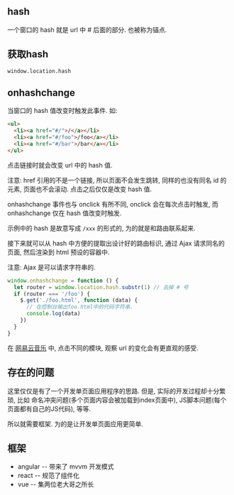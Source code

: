 ## hash

一个窗口的 hash 就是 url 中 # 后面的部分. 也被称为锚点.

## 获取hash

`window.location.hash`

## onhashchange

当窗口的 hash 值改变时触发此事件. 如: 

```html
<ul>
  <li><a href="#/">/</a></li>
  <li><a href="#/foo">/foo</a></li>
  <li><a href="#/bar">/bar</a></li>
</ul>
```

点击链接时就会改变 url 中的 hash 值.

注意: href 引用的不是一个链接, 所以页面不会发生跳转, 同样的也没有同名 id 的元素, 页面也不会滚动. 点击之后仅仅是改变 hash 值.

onhashchange 事件也与 onclick 有所不同, onclick 会在每次点击时触发, 而 onhashchange 仅在 hash 值改变时触发.

示例中的 hash 是故意写成 `/xxx` 的形式的, 为的就是和路由联系起来.

接下来就可以从 hash 中方便的提取出设计好的路由标识, 通过 Ajax 请求同名的页面, 然后渲染到 html 预设的容器中.

注意: Ajax 是可以请求字符串的.

```javascript
window.onhashchange = function () {
  let router = window.location.hash.substr(1) // 去掉 # 号
  if (router === '/foo') {
    $.get('./foo.html', function (data) {
      // 在控制台输出foo.html中的代码字符串.
      console.log(data)
    })
  }
}
```

在 [网易云音乐](https://music.163.com/) 中, 点击不同的模块, 观察 url 的变化会有更直观的感受.

## 存在的问题

这里仅仅是有了一个开发单页面应用程序的思路. 但是, 实际的开发过程却十分繁琐, 比如 命名冲突问题(多个页面内容会被加载到index页面中), JS脚本问题(每个页面都有自己的JS代码), 等等.

所以就需要框架. 为的是让开发单页面应用更简单.

## 框架

- angular -- 带来了 mvvm 开发模式
- react -- 规范了组件化
- vue -- 集两位老大哥之所长
